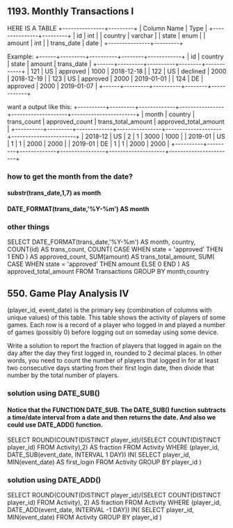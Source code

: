 ## 1193. Monthly Transactions I
HERE IS A TABLE
+---------------+---------+
| Column Name   | Type    |
+---------------+---------+
| id            | int     |
| country       | varchar |
| state         | enum    |
| amount        | int     |
| trans_date    | date    |
+---------------+---------+

Example:
+------+---------+----------+--------+------------+
| id   | country | state    | amount | trans_date |
+------+---------+----------+--------+------------+
| 121  | US      | approved | 1000   | 2018-12-18 |
| 122  | US      | declined | 2000   | 2018-12-19 |
| 123  | US      | approved | 2000   | 2019-01-01 |
| 124  | DE      | approved | 2000   | 2019-01-07 |
+------+---------+----------+--------+------------+

want a output like this:
+----------+---------+-------------+----------------+--------------------+-----------------------+
| month    | country | trans_count | approved_count | trans_total_amount | approved_total_amount |
+----------+---------+-------------+----------------+--------------------+-----------------------+
| 2018-12  | US      | 2           | 1              | 3000               | 1000                  |
| 2019-01  | US      | 1           | 1              | 2000               | 2000                  |
| 2019-01  | DE      | 1           | 1              | 2000               | 2000                  |
+----------+---------+-------------+----------------+--------------------+-----------------------+

### how to get the month from the date?
#### substr(trans_date,1,7) as month
#### DATE_FORMAT(trans_date,'%Y-%m') AS month

### other things
SELECT
    DATE_FORMAT(trans_date,'%Y-%m') AS month,
    country,
    COUNT(id) AS trans_count,
    COUNT(
        CASE WHEN state = 'approved'
        THEN 1
        END
    ) AS approved_count,
    SUM(amount) AS trans_total_amount,
    SUM(
        CASE WHEN state = 'approved'
        THEN amount
        ELSE 0
        END
    ) AS approved_total_amount
FROM Transactions
GROUP BY month,country

## 550. Game Play Analysis IV
(player_id, event_date) is the primary key (combination of columns with unique values) of this table.
This table shows the activity of players of some games.
Each row is a record of a player who logged in and played a number of games (possibly 0) before logging out on someday using some device.
 
Write a solution to report the fraction of players that logged in again on the day after the day they first logged in, rounded to 2 decimal places. In other words, you need to count the number of players that logged in for at least two consecutive days starting from their first login date, then divide that number by the total number of players.

### solution using DATE_SUB()
#### Notice that the FUNCTION DATE_SUB. The DATE_SUB() function subtracts a time/date interval from a date and then returns the date. And also we could use DATE_ADD() function.
SELECT
    ROUND(COUNT(DISTINCT player_id)/(SELECT COUNT(DISTINCT player_id) FROM Activity),2) AS fraction
FROM Activity
WHERE (player_id, DATE_SUB(event_date, INTERVAL 1 DAY)) IN(
    SELECT player_id, MIN(event_date) AS first_login
    FROM Activity
    GROUP BY player_id
)
### solution using DATE_ADD()
SELECT
    ROUND(COUNT(DISTINCT player_id)/(SELECT COUNT(DISTINCT player_id) FROM Activity), 2) AS fraction
FROM Activity
WHERE (player_id, DATE_ADD(event_date, INTERVAL -1 DAY)) IN(
    SELECT player_id, MIN(event_date)
    FROM Activity
    GROUP BY player_id
)
